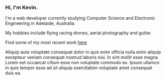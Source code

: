 ### Hi, I'm Kevin.

I'm a web developer currently studying Computer Science and Electronic Engineering in Adelaide, Australia.

My hobbies include flying racing drones, aerial photography and guitar.

Find some of my most recent work [here](/work.html)

Aliquip aute voluptate consequat dolor in quis enim officia nulla enim aliquip excepteur veniam consequat nostrud laboris nisi. In sint mollit esse magna Lorem est occaecat cillum esse non voluptate commodo ex. Ipsum ullamco in quis tempor esse ad sit aliquip exercitation voluptate amet consequat duis ea.
